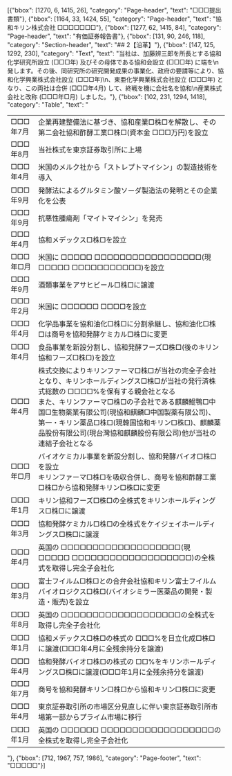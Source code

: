 [{"bbox": [1270, 6, 1415, 26], "category": "Page-header", "text": "□□□提出書類"}, {"bbox": [1164, 33, 1424, 55], "category": "Page-header", "text": "協和キリン株式会社 □□□□□□□"}, {"bbox": [1277, 62, 1415, 84], "category": "Page-header", "text": "有価証券報告書"}, {"bbox": [131, 90, 246, 118], "category": "Section-header", "text": "## 2【沿革】"}, {"bbox": [147, 125, 1292, 230], "category": "Text", "text": "当社は、加藤辨三郎を所長とする協和化学研究所設立 (□□□年) 及びその母体である協和会設立 (□□□年) に端を\n発します。その後、同研究所の研究開発成果の事業化、政府の要請等により、協和化学興業株式会社設立 (□□□年)\n、東亜化学興業株式会社設立 (□□□年) となり、この両社は合併 (□□□年4月) して、終戦を機に会社名を協和\n産業株式会社と改称 (□□□年□月) しました。"}, {"bbox": [102, 231, 1294, 1418], "category": "Table", "text": "<table><tr><td>□□□年7月</td><td>企業再建整備法に基づき、協和産業□株□を解散し、その第二会社協和酢酵工業□株□(資本金 □□□万円)を設立</td></tr><tr><td>□□□年8月</td><td>当社株式を東京証券取引所に上場</td></tr><tr><td>□□□年4月</td><td>米国のメルク社から「ストレプトマイシン」の製造技術を導入</td></tr><tr><td>□□□年9月</td><td>発酵法によるグルタミン酸ソーダ製造法の発明とその企業化を公表</td></tr><tr><td>□□□年9月</td><td>抗悪性腫瘍剤「マイトマイシン」を発売</td></tr><tr><td>□□□年4月</td><td>協和メデックス□株□を設立</td></tr><tr><td>□□□年□月</td><td>米国に □□□□□ □□□□□□□□□□□□□□□□□(現 □□□□□ □□□□□□□□□□□)を設立</td></tr><tr><td>□□□年9月</td><td>酒類事業をアサヒビール□株□に譲渡</td></tr><tr><td>□□□年2月</td><td>米国に □□□□□□ □□□□を設立</td></tr><tr><td>□□□年4月</td><td>化学品事業を協和油化□株□に分割承継し、協和油化□株□は商号を協和発酵ケミカル□株□に変更</td></tr><tr><td>□□□年4月</td><td>食品事業を新設分割し、協和発酵フーズ□株□(後のキリン協和フーズ□株□)を設立</td></tr><tr><td>□□□年4月</td><td>株式交換によりキリンファーマ□株□が当社の完全子会社となり、キリンホールディングス□株□が当社の発行済株式総数の □□□□%を保有する親会社となる<br>また、キリンファーマ□株□の子会社である麒麟鯤鴨□中国□生物薬業有限公司(現協和麒麟□中国製薬有限公司)、第一・キリン薬品□株□(現韓国協和キリン□株□)、麒麟薬品股份有限公司(現台灣協和麒麟股份有限公司)他が当社の連結子会社となる</td></tr><tr><td>□□□年□月</td><td>バイオケミカル事業を新設分割し、協和発酵バイオ□株□を設立<br>キリンファーマ□株□を吸収合併し、商号を協和酢酵工業□株□から協和発酵キリン□株□に変更</td></tr><tr><td>□□□年1月</td><td>キリン協和フーズ□株□の全株式をキリンホールディングス□株□に譲渡</td></tr><tr><td>□□□年3月</td><td>協和発酵ケミカル□株□の全株式をケイジェイホールディングス□株□に譲渡</td></tr><tr><td>□□□年4月</td><td>英国の □□□□□□□□□□□□□□□□□□□(現 □□□□□ □□□□□□□□□□□□□□□□□□□)の全株式を取得し完全子会社化</td></tr><tr><td>□□□年3月</td><td>富士フイルム□株□との合弁会社協和キリン富士フイルムバイオロジクス□株□(バイオシミラー医薬品の開発・製造・販売)を設立</td></tr><tr><td>□□□年8月</td><td>英国の □□□□□□□□□□□□□□□□□□□の全株式を取得し完全子会社化</td></tr><tr><td>□□□年1月</td><td>協和メデックス□株□の株式の □□□%を日立化成□株□に譲渡(□□□年4月に全残余持分を譲渡)</td></tr><tr><td>□□□年4月</td><td>協和発酵バイオ□株□の株式の □□%をキリンホールディングス□株□に譲渡(□□□年1月に全残余持分を譲渡)</td></tr><tr><td>□□□年7月</td><td>商号を協和発酵キリン□株□から協和キリン□株□に変更</td></tr><tr><td>□□□年4月</td><td>東京証券取引所の市場区分見直しに伴い東京証券取引所市場第一部からプライム市場に移行</td></tr><tr><td>□□□年1月</td><td>英国の □□□□□□ □□□□□□□□□□□□□□□□□□の全株式を取得し完全子会社化</td></tr></table>"}, {"bbox": [712, 1967, 757, 1986], "category": "Page-footer", "text": "□□□□□"}]